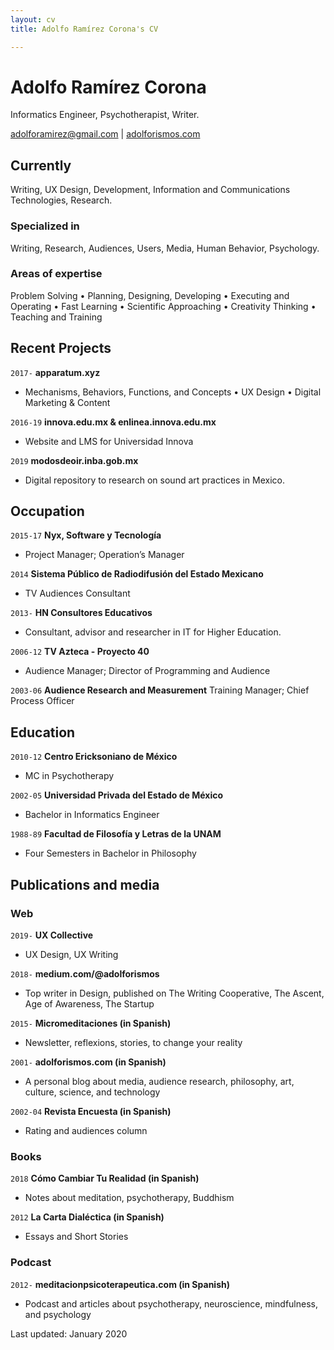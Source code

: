 ```yaml
---
layout: cv
title: Adolfo Ramírez Corona's CV

---
```

# Adolfo Ramírez Corona

Informatics Engineer, Psychotherapist, Writer.

<div id="webaddress">
<a href="adolforamirez@gmail.com">adolforamirez@gmail.com</a>
| <a href="https://adolforismos.com">adolforismos.com</a>
</div>

## Currently

Writing, UX Design, Development, Information and Communications Technologies, Research.

### Specialized in

Writing, Research, Audiences, Users, Media, Human Behavior, Psychology.

### Areas of expertise

Problem Solving • Planning, Designing, Developing • Executing and Operating • Fast Learning • Scientific Approaching • Creativity Thinking • Teaching and Training

## Recent Projects

`2017-`
**apparatum.xyz**

* Mechanisms, Behaviors, Functions, and Concepts • UX Design • Digital Marketing & Content

`2016-19`
**innova.edu.mx & enlinea.innova.edu.mx**

* Website and LMS for Universidad Innova

`2019`
**modosdeoir.inba.gob.mx**

* Digital repository to research on sound art practices in Mexico.

## Occupation

`2015-17`
**Nyx, Software y Tecnología**

* Project Manager; Operation’s Manager

`2014`
**Sistema Público de Radiodifusión del Estado Mexicano**

* TV Audiences Consultant

`2013-`
**HN Consultores Educativos**

* Consultant, advisor and researcher in IT for Higher Education.

`2006-12`
**TV Azteca - Proyecto 40**

* Audience Manager; Director of Programming and Audience

`2003-06`
**Audience Research and Measurement**
Training  Manager; Chief Process Officer

## Education

`2010-12`
**Centro Ericksoniano de México**

* MC in Psychotherapy

`2002-05`
**Universidad Privada del Estado de México**

* Bachelor in Informatics Engineer

`1988-89`
**Facultad de Filosofía y Letras de la UNAM**

* Four Semesters in  Bachelor in Philosophy

## Publications and media


### Web

`2019-`
**UX Collective**

* UX Design, UX Writing

`2018-`
**medium.com/@adolforismos**

* Top writer in Design, published on The Writing Cooperative, The Ascent, Age of Awareness, The Startup

`2015-`
**Micromeditaciones (in Spanish)**

* Newsletter, reflexions, stories, to change your reality

`2001-`
**adolforismos.com (in Spanish)**

* A personal blog about media, audience research, philosophy, art, culture, science, and technology

`2002-04`
**Revista Encuesta (in Spanish)**

* Rating and audiences column

### Books

`2018` **Cómo Cambiar Tu Realidad (in Spanish)**

* Notes about meditation, psychotherapy, Buddhism

`2012`
**La Carta Dialéctica (in Spanish)**

* Essays and Short Stories

### Podcast

`2012-`
**meditacionpsicoterapeutica.com (in Spanish)**

* Podcast and articles about psychotherapy, neuroscience, mindfulness, and psychology

<!-- ### Footer -->
<div id="webaddress">
Last updated: January 2020

</div>